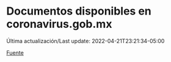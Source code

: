 # Documentos disponibles en coronavirus.gob.mx

Última actualización/Last update: 2022-04-21T23:21:34-05:00

 [Fuente](https://coronavirus.gob.mx/)
